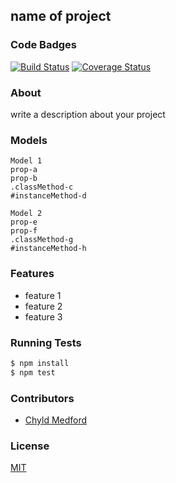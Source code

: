 ## name of project
### Code Badges
[![Build Status](https://travis-ci.org/zoeames/world-traveler.svg?branch=master)](https://travis-ci.org/zoeames/world-traveler)
[![Coverage Status](https://coveralls.io/repos/zoeames/world-traveler/badge.png)](https://coveralls.io/r/zoeames/world-traveler)

### About
write a description about your project

### Models
```
Model 1
prop-a
prop-b
.classMethod-c
#instanceMethod-d
```

```
Model 2
prop-e
prop-f
.classMethod-g
#instanceMethod-h
```

### Features
- feature 1
- feature 2
- feature 3

### Running Tests
```bash
$ npm install
$ npm test
```

### Contributors
- [Chyld Medford](https://github.com/chyld)

### License
[MIT](LICENSE)

